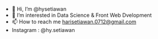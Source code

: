 - 👋 Hi, I’m @hysetiawan
- 👀 I’m interested in Data Science & Front Web Dvelopment
- 📫 How to reach me harisetiawan.0712@gmail.com
- Instagram : @hy.setiawan

<!---
hysetiawan/hysetiawan is a ✨ special ✨ repository because its `README.md` (this file) appears on your GitHub profile.
You can click the Preview link to take a look at your changes.
--->

